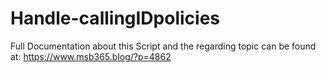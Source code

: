 # Handle-callingIDpolicies

Full Documentation about this Script and the regarding topic can be found at:
https://www.msb365.blog/?p=4862

